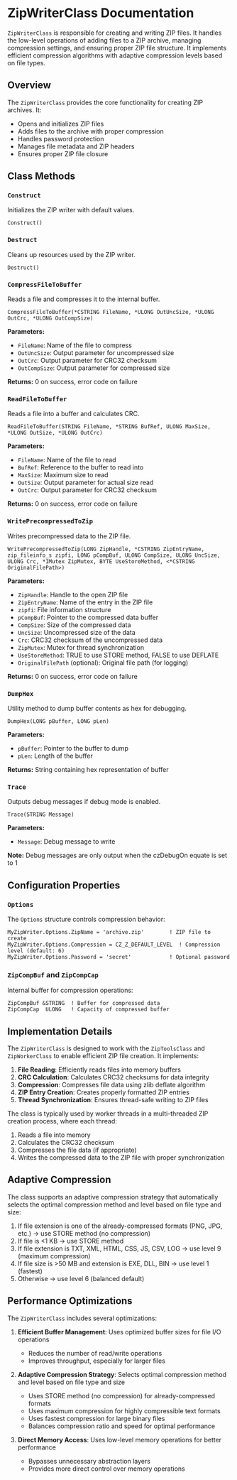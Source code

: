 # ZipWriterClass Documentation

`ZipWriterClass` is responsible for creating and writing ZIP files. It handles the low-level operations of adding files to a ZIP archive, managing compression settings, and ensuring proper ZIP file structure. It implements efficient compression algorithms with adaptive compression levels based on file types.

## Overview

The `ZipWriterClass` provides the core functionality for creating ZIP archives. It:

- Opens and initializes ZIP files
- Adds files to the archive with proper compression
- Handles password protection
- Manages file metadata and ZIP headers
- Ensures proper ZIP file closure

## Class Methods

### `Construct`

Initializes the ZIP writer with default values.

```clarion
Construct()
```

### `Destruct`

Cleans up resources used by the ZIP writer.

```clarion
Destruct()
```

### `CompressFileToBuffer`

Reads a file and compresses it to the internal buffer.

```clarion
CompressFileToBuffer(*CSTRING FileName, *ULONG OutUncSize, *ULONG OutCrc, *ULONG OutCompSize)
```

**Parameters:**
- `FileName`: Name of the file to compress
- `OutUncSize`: Output parameter for uncompressed size
- `OutCrc`: Output parameter for CRC32 checksum
- `OutCompSize`: Output parameter for compressed size

**Returns:** 0 on success, error code on failure

### `ReadFileToBuffer`

Reads a file into a buffer and calculates CRC.

```clarion
ReadFileToBuffer(STRING FileName, *STRING BufRef, ULONG MaxSize, *ULONG OutSize, *ULONG OutCrc)
```

**Parameters:**
- `FileName`: Name of the file to read
- `BufRef`: Reference to the buffer to read into
- `MaxSize`: Maximum size to read
- `OutSize`: Output parameter for actual size read
- `OutCrc`: Output parameter for CRC32 checksum

**Returns:** 0 on success, error code on failure

### `WritePrecompressedToZip`

Writes precompressed data to the ZIP file.

```clarion
WritePrecompressedToZip(LONG ZipHandle, *CSTRING ZipEntryName, zip_fileinfo_s zipfi, LONG pCompBuf, ULONG CompSize, ULONG UncSize, ULONG Crc, *IMutex ZipMutex, BYTE UseStoreMethod, <*CSTRING OriginalFilePath>)
```

**Parameters:**
- `ZipHandle`: Handle to the open ZIP file
- `ZipEntryName`: Name of the entry in the ZIP file
- `zipfi`: File information structure
- `pCompBuf`: Pointer to the compressed data buffer
- `CompSize`: Size of the compressed data
- `UncSize`: Uncompressed size of the data
- `Crc`: CRC32 checksum of the uncompressed data
- `ZipMutex`: Mutex for thread synchronization
- `UseStoreMethod`: TRUE to use STORE method, FALSE to use DEFLATE
- `OriginalFilePath` (optional): Original file path (for logging)

**Returns:** 0 on success, error code on failure

### `DumpHex`

Utility method to dump buffer contents as hex for debugging.

```clarion
DumpHex(LONG pBuffer, LONG pLen)
```

**Parameters:**
- `pBuffer`: Pointer to the buffer to dump
- `pLen`: Length of the buffer

**Returns:** String containing hex representation of buffer

### `Trace`

Outputs debug messages if debug mode is enabled.

```clarion
Trace(STRING Message)
```

**Parameters:**
- `Message`: Debug message to write

**Note:** Debug messages are only output when the czDebugOn equate is set to 1

## Configuration Properties

### `Options`

The `Options` structure controls compression behavior:

```clarion
MyZipWriter.Options.ZipName = 'archive.zip'        ! ZIP file to create
MyZipWriter.Options.Compression = CZ_Z_DEFAULT_LEVEL  ! Compression level (default: 6)
MyZipWriter.Options.Password = 'secret'            ! Optional password
```

### `ZipCompBuf` and `ZipCompCap`

Internal buffer for compression operations:

```clarion
ZipCompBuf &STRING  ! Buffer for compressed data
ZipCompCap  ULONG   ! Capacity of compressed buffer
```

## Implementation Details

The `ZipWriterClass` is designed to work with the `ZipToolsClass` and `ZipWorkerClass` to enable efficient ZIP file creation. It implements:

1. **File Reading**: Efficiently reads files into memory buffers
2. **CRC Calculation**: Calculates CRC32 checksums for data integrity
3. **Compression**: Compresses file data using zlib deflate algorithm
4. **ZIP Entry Creation**: Creates properly formatted ZIP entries
5. **Thread Synchronization**: Ensures thread-safe writing to ZIP files

The class is typically used by worker threads in a multi-threaded ZIP creation process, where each thread:

1. Reads a file into memory
2. Calculates the CRC32 checksum
3. Compresses the file data (if appropriate)
4. Writes the compressed data to the ZIP file with proper synchronization

## Adaptive Compression

The class supports an adaptive compression strategy that automatically selects the optimal compression method and level based on file type and size:

1. If file extension is one of the already-compressed formats (PNG, JPG, etc.) → use STORE method (no compression)
2. If file is <1 KB → use STORE method
3. If file extension is TXT, XML, HTML, CSS, JS, CSV, LOG → use level 9 (maximum compression)
4. If file size is >50 MB and extension is EXE, DLL, BIN → use level 1 (fastest)
5. Otherwise → use level 6 (balanced default)

## Performance Optimizations

The `ZipWriterClass` includes several optimizations:

1. **Efficient Buffer Management**: Uses optimized buffer sizes for file I/O operations
   - Reduces the number of read/write operations
   - Improves throughput, especially for larger files

2. **Adaptive Compression Strategy**: Selects optimal compression method and level based on file type and size
   - Uses STORE method (no compression) for already-compressed formats
   - Uses maximum compression for highly compressible text formats
   - Uses fastest compression for large binary files
   - Balances compression ratio and speed for optimal performance

3. **Direct Memory Access**: Uses low-level memory operations for better performance
   - Bypasses unnecessary abstraction layers
   - Provides more direct control over memory operations